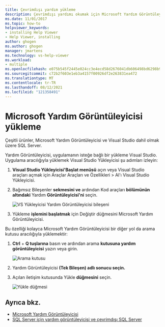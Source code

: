 ```yaml
---
title: Çevrimdışı yardım yükleme
description: Çevrimdışı yardımı okumak için Microsoft Yardım Görüntüleyicisi yükleme hakkında bilgi alın. Visual Studio ve SQL Server gibi çeşitli ürünler yardım içeriği sunmak için Yardım Görüntüleyicisi'ni kullanır.
ms.date: 11/01/2017
ms.topic: how-to
helpviewer_keywords:
- installing Help Viewer
- Help Viewer, installing
author: ghogen
ms.author: ghogen
manager: jmartens
ms.technology: vs-help-viewer
ms.workload:
- multiple
ms.openlocfilehash: e075b545f2445e024cc3e4ecd58d2676041db606498bd6298b965b2723db1184
ms.sourcegitcommit: c72b2f603e1eb3a4157f00926df2e263831ea472
ms.translationtype: MT
ms.contentlocale: tr-TR
ms.lasthandoff: 08/12/2021
ms.locfileid: "121358491"
---
```

# <a name="microsoft-help-viewer-installation"></a>Microsoft Yardım Görüntüleyicisi yükleme

Çeşitli ürünler, Microsoft Yardım Görüntüleyicisi ve Visual Studio dahil olmak üzere SQL Server.

Yardım Görüntüleyicisi, uygulamanın isteğe bağlı bir yükleme Visual Studio. Uygulama aracılığıyla yüklemek Visual Studio Yükleyicisi şu adımları izleyin:

1. **Visual Studio Yükleyicisi'Başlat menüsü** açın veya Visual Studio araçları açmak için Araçlar Araçları ve Özellikleri   >   Al'ı Visual Studio Yükleyicisi.

1. Bağımsız Bileşenler **sekmesini ve** ardından Kod araçları **bölümünün altındaki** Yardım **Görüntüleyicisi'ni** seçin.

   ![VS Yükleyicisi Yardım Görüntüleyicisi bileşeni](media/installation/vs-installer.png)

1. Yükleme **işlemini başlatmak** için Değiştir düğmesini Microsoft Yardım Görüntüleyicisi.

Bu özelliği kolayca Microsoft Yardım Görüntüleyicisi bir diğer yol da arama kutusu aracılığıyla yüklemektir:

1. **Ctrl** + **Q tuşlarına** basın ve ardından arama **kutusuna yardım görüntüleyicisi** yazın veya girin.

   ![Arama kutusu](media/installation/quick-launch.png)

1. Yardım Görüntüleyicisi **(Tek Bileşen) adlı sonucu seçin.**

1. Açılan iletişim kutusunda Yükle **düğmesini** seçin.

   ![Yükle düğmesi](media/installation/install.png)

## <a name="see-also"></a>Ayrıca bkz.

- [Microsoft Yardım Görüntüleyicisi](../help-viewer/overview.md)
- [SQL Server için yardım görüntüleyicisi ve çevrimdışı SQL Server](/sql/sql-server/sql-server-help-installation)